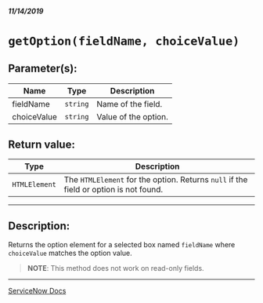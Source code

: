 ##### 11/14/2019
# `getOption(fieldName, choiceValue)`

## Parameter(s):
| Name | Type | Description |
|---|---|---|
| fieldName | `string` | Name of the field. |
| choiceValue | `string` | Value of the option. |

## Return value:
| Type | Description |
|---|---|
| `HTMLElement` | The `HTMLElement` for the option.  Returns `null` if the field or option is not found. |

---

## Description:
Returns the option element for a selected box named `fieldName` where `choiceValue` matches the option value.

  > **NOTE**: This method does not work on read-only fields.

---

[ServiceNow Docs](https://developer.servicenow.com/app.do#!/api_doc?v=newyork&id=r_GlideFormGetOption_String_String)